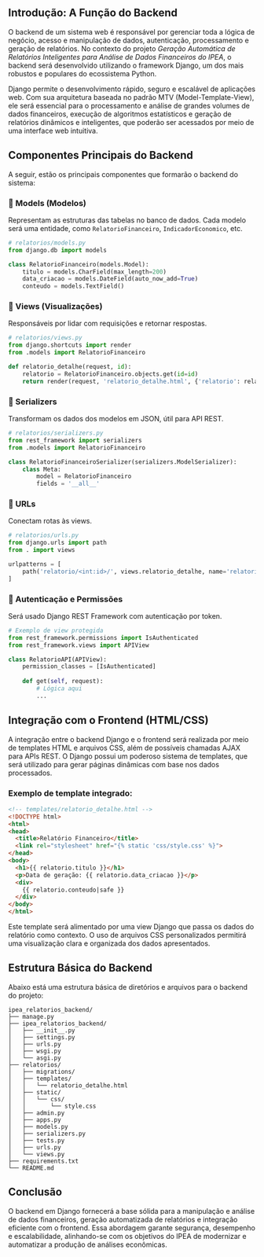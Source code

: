 ## Introdução: A Função do Backend

O backend de um sistema web é responsável por gerenciar toda a lógica de negócio, acesso e manipulação de dados, autenticação, processamento e geração de relatórios. No contexto do projeto *Geração Automática de Relatórios Inteligentes para Análise de Dados Financeiros do IPEA*, o backend será desenvolvido utilizando o framework Django, um dos mais robustos e populares do ecossistema Python.

Django permite o desenvolvimento rápido, seguro e escalável de aplicações web. Com sua arquitetura baseada no padrão MTV (Model-Template-View), ele será essencial para o processamento e análise de grandes volumes de dados financeiros, execução de algoritmos estatísticos e geração de relatórios dinâmicos e inteligentes, que poderão ser acessados por meio de uma interface web intuitiva.

## Componentes Principais do Backend

A seguir, estão os principais componentes que formarão o backend do sistema:

### 🔹 Models (Modelos)

Representam as estruturas das tabelas no banco de dados. Cada modelo será uma entidade, como `RelatorioFinanceiro`, `IndicadorEconomico`, etc.

```python
# relatorios/models.py
from django.db import models

class RelatorioFinanceiro(models.Model):
    titulo = models.CharField(max_length=200)
    data_criacao = models.DateField(auto_now_add=True)
    conteudo = models.TextField()
```

### 🔹 Views (Visualizações)

Responsáveis por lidar com requisições e retornar respostas.

```python
# relatorios/views.py
from django.shortcuts import render
from .models import RelatorioFinanceiro

def relatorio_detalhe(request, id):
    relatorio = RelatorioFinanceiro.objects.get(id=id)
    return render(request, 'relatorio_detalhe.html', {'relatorio': relatorio})
```

### 🔹 Serializers

Transformam os dados dos modelos em JSON, útil para API REST.

```python
# relatorios/serializers.py
from rest_framework import serializers
from .models import RelatorioFinanceiro

class RelatorioFinanceiroSerializer(serializers.ModelSerializer):
    class Meta:
        model = RelatorioFinanceiro
        fields = '__all__'
```

### 🔹 URLs

Conectam rotas às views.

```python
# relatorios/urls.py
from django.urls import path
from . import views

urlpatterns = [
    path('relatorio/<int:id>/', views.relatorio_detalhe, name='relatorio_detalhe'),
]
```

### 🔹 Autenticação e Permissões

Será usado Django REST Framework com autenticação por token.

```python
# Exemplo de view protegida
from rest_framework.permissions import IsAuthenticated
from rest_framework.views import APIView

class RelatorioAPI(APIView):
    permission_classes = [IsAuthenticated]
    
    def get(self, request):
        # Lógica aqui
        ...
```

## Integração com o Frontend (HTML/CSS)

A integração entre o backend Django e o frontend será realizada por meio de templates HTML e arquivos CSS, além de possíveis chamadas AJAX para APIs REST. O Django possui um poderoso sistema de templates, que será utilizado para gerar páginas dinâmicas com base nos dados processados.

### Exemplo de template integrado:

```html
<!-- templates/relatorio_detalhe.html -->
<!DOCTYPE html>
<html>
<head>
  <title>Relatório Financeiro</title>
  <link rel="stylesheet" href="{% static 'css/style.css' %}">
</head>
<body>
  <h1>{{ relatorio.titulo }}</h1>
  <p>Data de geração: {{ relatorio.data_criacao }}</p>
  <div>
    {{ relatorio.conteudo|safe }}
  </div>
</body>
</html>
```

Este template será alimentado por uma view Django que passa os dados do relatório como contexto. O uso de arquivos CSS personalizados permitirá uma visualização clara e organizada dos dados apresentados.

## Estrutura Básica do Backend

Abaixo está uma estrutura básica de diretórios e arquivos para o backend do projeto:

```
ipea_relatorios_backend/
├── manage.py
├── ipea_relatorios_backend/
│   ├── __init__.py
│   ├── settings.py
│   ├── urls.py
│   ├── wsgi.py
│   └── asgi.py
├── relatorios/
│   ├── migrations/
│   ├── templates/
│   │   └── relatorio_detalhe.html
│   ├── static/
│   │   └── css/
│   │       └── style.css
│   ├── admin.py
│   ├── apps.py
│   ├── models.py
│   ├── serializers.py
│   ├── tests.py
│   ├── urls.py
│   └── views.py
├── requirements.txt
└── README.md
```

## Conclusão

O backend em Django fornecerá a base sólida para a manipulação e análise de dados financeiros, geração automatizada de relatórios e integração eficiente com o frontend. Essa abordagem garante segurança, desempenho e escalabilidade, alinhando-se com os objetivos do IPEA de modernizar e automatizar a produção de análises econômicas.
